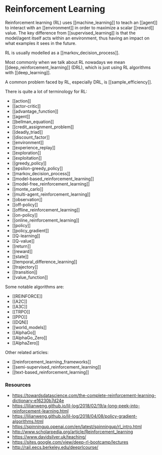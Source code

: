 # Reinforcement Learning

Reinforcement learning (RL) uses [[machine_learning]] to teach an [[agent]] to interact with an [[environment]] in order to maximize a scalar [[reward]] value. The key difference from [[supervised_learning]] is that the model/agent itself acts within an environment, thus having an impact on what examples it sees in the future.

RL is usually modelled as a [[markov_decision_process]].

Most commonly when we talk about RL nowadays we mean [[deep_reinforcement_learning]] (DRL), which is just using RL algorithms with [[deep_learning]].

A common problem faced by RL, especially DRL, is [[sample_efficiency]].

There is quite a lot of terminology for RL:
- [[action]]
- [[actor-critic]]
- [[advantage_function]]
- [[agent]]
- [[bellman_equation]]
- [[credit_assignment_problem]]
- [[deadly_triad]]
- [[discount_factor]]
- [[environment]]
- [[experience_replay]]
- [[exploration]]
- [[exploitation]]
- [[greedy_policy]]
- [[epsilon-greedy_policy]]
- [[markov_decision_process]]
- [[model-based_reinforcement_learning]]
- [[model-free_reinforcement_learning]]
- [[monte_carlo]]
- [[multi-agent_reinforcement_learning]]
- [[observation]]
- [[off-policy]]
- [[offline_reinforcement_learning]]
- [[on-policy]]
- [[online_reinforcement_learning]]
- [[policy]]
- [[policy_gradient]]
- [[Q-learning]]
- [[Q-value]]
- [[return]]
- [[reward]]
- [[state]]
- [[temporal_difference_learning]]
- [[trajectory]]
- [[transition]]
- [[value_function]]

Some notable algorithms are:
- [[REINFORCE]]
- [[A2C]]
- [[A3C]]
- [[TRPO]]
- [[PPO]]
- [[DQN]]
- [[world_models]]
- [[AlphaGo]]
- [[AlphaGo_Zero]]
- [[AlphaZero]]

Other related articles:
- [[reinforcement_learning_frameworks]]
- [[semi-supervised_reinforcement_learning]]
- [[text-based_reinforcement_learning]]

### Resources

- https://towardsdatascience.com/the-complete-reinforcement-learning-dictionary-e16230b7d24e
- https://lilianweng.github.io/lil-log/2018/02/19/a-long-peek-into-reinforcement-learning.html
- https://lilianweng.github.io/lil-log/2018/04/08/policy-gradient-algorithms.html
- https://spinningup.openai.com/en/latest/spinningup/rl_intro.html
- http://www.scholarpedia.org/article/Reinforcement_learning
- https://www.davidsilver.uk/teaching/
- https://sites.google.com/view/deep-rl-bootcamp/lectures
- http://rail.eecs.berkeley.edu/deeprlcourse/